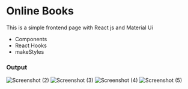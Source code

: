 # Online Books 
This is a simple frontend page with React js and Material Ui
* Components
* React Hooks
* makeStyles
### Output
![Screenshot (2)](https://user-images.githubusercontent.com/84129308/151654197-03f230b9-ec0d-48b2-8b72-e2b417b8538b.png)
![Screenshot (3)](https://user-images.githubusercontent.com/84129308/151654208-7350c8be-9d1b-4c4a-aba7-1bffed082544.png)
![Screenshot (4)](https://user-images.githubusercontent.com/84129308/151654218-a9e9c200-bbf7-4590-85b7-786c0b630821.png)
![Screenshot (5)](https://user-images.githubusercontent.com/84129308/151654226-51e0deff-46b6-42c2-b684-8ef122ae44fa.png)
